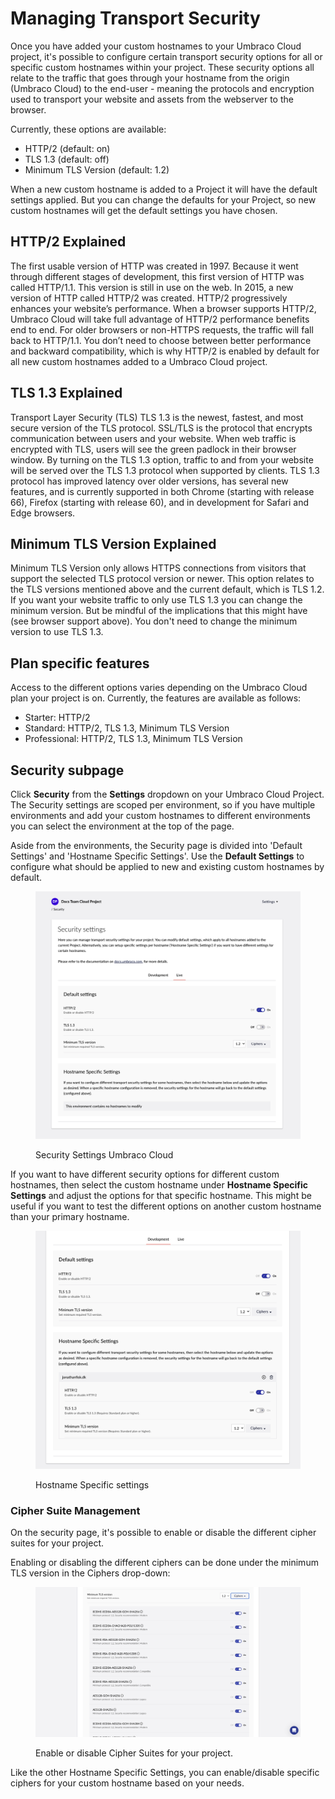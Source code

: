 # Managing Transport Security

Once you have added your custom hostnames to your Umbraco Cloud project, it's possible to configure certain transport security options for all or specific custom hostnames within your project. These security options all relate to the traffic that goes through your hostname from the origin (Umbraco Cloud) to the end-user - meaning the protocols and encryption used to transport your website and assets from the webserver to the browser.

Currently, these options are available:

* HTTP/2 (default: on)
* TLS 1.3 (default: off)
* Minimum TLS Version (default: 1.2)

When a new custom hostname is added to a Project it will have the default settings applied. But you can change the defaults for your Project, so new custom hostnames will get the default settings you have chosen.

## HTTP/2 Explained

The first usable version of HTTP was created in 1997. Because it went through different stages of development, this first version of HTTP was called HTTP/1.1. This version is still in use on the web. In 2015, a new version of HTTP called HTTP/2 was created. HTTP/2 progressively enhances your website’s performance. When a browser supports HTTP/2, Umbraco Cloud will take full advantage of HTTP/2 performance benefits end to end. For older browsers or non-HTTPS requests, the traffic will fall back to HTTP/1.1. You don’t need to choose between better performance and backward compatibility, which is why HTTP/2 is enabled by default for all new custom hostnames added to a Umbraco Cloud project.

## TLS 1.3 Explained

Transport Layer Security (TLS) TLS 1.3 is the newest, fastest, and most secure version of the TLS protocol. SSL/TLS is the protocol that encrypts communication between users and your website. When web traffic is encrypted with TLS, users will see the green padlock in their browser window. By turning on the TLS 1.3 option, traffic to and from your website will be served over the TLS 1.3 protocol when supported by clients. TLS 1.3 protocol has improved latency over older versions, has several new features, and is currently supported in both Chrome (starting with release 66), Firefox (starting with release 60), and in development for Safari and Edge browsers.

## Minimum TLS Version Explained

Minimum TLS Version only allows HTTPS connections from visitors that support the selected TLS protocol version or newer. This option relates to the TLS versions mentioned above and the current default, which is TLS 1.2. If you want your website traffic to only use TLS 1.3 you can change the minimum version. But be mindful of the implications that this might have (see browser support above). You don't need to change the minimum version to use TLS 1.3.

## Plan specific features

Access to the different options varies depending on the Umbraco Cloud plan your project is on. Currently, the features are available as follows:

* Starter: HTTP/2
* Standard: HTTP/2, TLS 1.3, Minimum TLS Version
* Professional: HTTP/2, TLS 1.3, Minimum TLS Version

## Security subpage

Click **Security** from the **Settings** dropdown on your Umbraco Cloud Project. The Security settings are scoped per environment, so if you have multiple environments and add your custom hostnames to different environments you can select the environment at the top of the page.

Aside from the environments, the Security page is divided into 'Default Settings' and 'Hostname Specific Settings'. Use the **Default Settings** to configure what should be applied to new and existing custom hostnames by default.

<figure><img src="../../.gitbook/assets/image.png" alt=""><figcaption><p>Security Settings Umbraco Cloud</p></figcaption></figure>

If you want to have different security options for different custom hostnames, then select the custom hostname under **Hostname Specific Settings** and adjust the options for that specific hostname. This might be useful if you want to test the different options on another custom hostname than your primary hostname.

<figure><img src="../../.gitbook/assets/image (1).png" alt=""><figcaption><p>Hostname Specific settings</p></figcaption></figure>

### Cipher Suite Management

On the security page, it's possible to enable or disable the different cipher suites for your project.&#x20;

Enabling or disabling the different ciphers can be done under the minimum TLS version in the Ciphers drop-down:

<figure><img src="../../.gitbook/assets/image (11).png" alt=""><figcaption><p>Enable or disable Cipher Suites for your project.</p></figcaption></figure>

Like the other Hostname Specific Settings, you can enable/disable specific ciphers for your custom hostname based on your needs.
